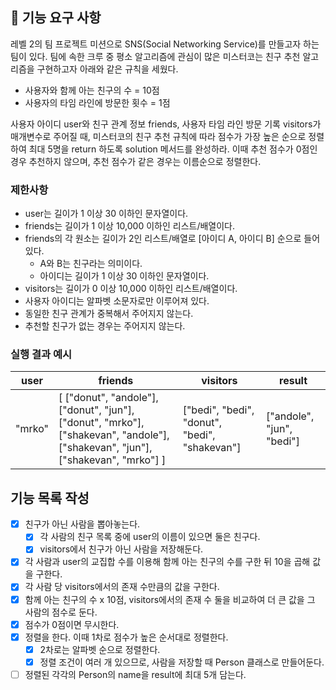 ## 🚀 기능 요구 사항

레벨 2의 팀 프로젝트 미션으로 SNS(Social Networking Service)를 만들고자 하는 팀이 있다. 팀에 속한 크루 중 평소 알고리즘에 관심이 많은 미스터코는 친구 추천 알고리즘을 구현하고자 아래와 같은 규칙을 세웠다.

- 사용자와 함께 아는 친구의 수 = 10점 
- 사용자의 타임 라인에 방문한 횟수 = 1점

사용자 아이디 user와 친구 관계 정보 friends, 사용자 타임 라인 방문 기록 visitors가 매개변수로 주어질 때, 미스터코의 친구 추천 규칙에 따라 점수가 가장 높은 순으로 정렬하여 최대 5명을 return 하도록 solution 메서드를 완성하라. 이때 추천 점수가 0점인 경우 추천하지 않으며, 추천 점수가 같은 경우는 이름순으로 정렬한다.

### 제한사항

- user는 길이가 1 이상 30 이하인 문자열이다.
- friends는 길이가 1 이상 10,000 이하인 리스트/배열이다.
- friends의 각 원소는 길이가 2인 리스트/배열로 [아이디 A, 아이디 B] 순으로 들어있다.
  - A와 B는 친구라는 의미이다.
  - 아이디는 길이가 1 이상 30 이하인 문자열이다.
- visitors는 길이가 0 이상 10,000 이하인 리스트/배열이다.
- 사용자 아이디는 알파벳 소문자로만 이루어져 있다.
- 동일한 친구 관계가 중복해서 주어지지 않는다.
- 추천할 친구가 없는 경우는 주어지지 않는다.

### 실행 결과 예시

| user | friends | visitors | result |
| --- | --- | --- | --- |
| "mrko" | [ ["donut", "andole"], ["donut", "jun"], ["donut", "mrko"], ["shakevan", "andole"], ["shakevan", "jun"], ["shakevan", "mrko"] ] | ["bedi", "bedi", "donut", "bedi", "shakevan"] | ["andole", "jun", "bedi"] |

## 기능 목록 작성
- [x] 친구가 아닌 사람을 뽑아놓는다.
  - [x] 각 사람의 친구 목록 중에 user의 이름이 있으면 둘은 친구다.
  - [x] visitors에서 친구가 아닌 사람을 저장해둔다.
- [x] 각 사람과 user의 교집합 수를 이용해 함께 아는 친구의 수를 구한 뒤 10을 곱해 값을 구한다.
- [x] 각 사람 당 visitors에서의 존재 수만큼의 값을 구한다.
- [x] 함께 아는 친구의 수 x 10점, visitors에서의 존재 수 둘을 비교하여 더 큰 값을 그 사람의 점수로 둔다.
- [x] 점수가 0점이면 무시한다.
- [x] 정렬을 한다. 이때 1차로 점수가 높은 순서대로 정렬한다.
  - [x] 2차로는 알파벳 순으로 정렬한다.
  - [x] 정렬 조건이 여러 개 있으므로, 사람을 저장할 때 Person 클래스로 만들어둔다.
- [ ] 정렬된 각각의 Person의 name을 result에 최대 5개 담는다.
